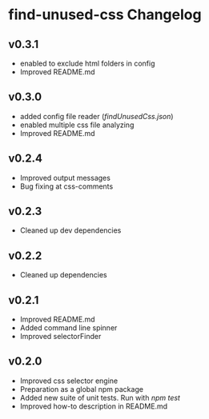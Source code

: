 # find-unused-css Changelog

## v0.3.1
  * enabled to exclude html folders in config
  * Improved README.md

## v0.3.0
  * added config file reader (*findUnusedCss.json*)
  * enabled multiple css file analyzing
  * Improved README.md

## v0.2.4
  * Improved output messages
  * Bug fixing at css-comments

## v0.2.3
  * Cleaned up dev dependencies

## v0.2.2
  * Cleaned up dependencies

## v0.2.1
  * Improved README.md
  * Added command line spinner
  * Improved selectorFinder

## v0.2.0
  * Improved css selector engine
  * Preparation as a global npm package
  * Added new suite of unit tests. Run with *npm test*
  * Improved how-to description in README.md
